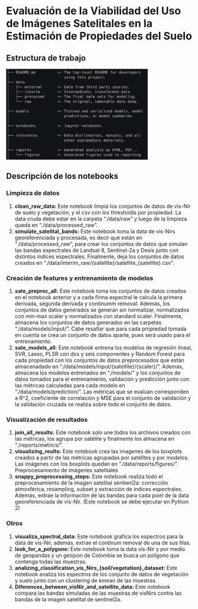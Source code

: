 # Evaluación de la Viabilidad del Uso de Imágenes Satelitales en la Estimación de Propiedades del Suelo

## Estructura de trabajo

![Alt text](estructura_de_trabajo_.jpeg)

## Descripción de los notebooks

### Limpieza de datos
1.	**clean_raw_data:** Este notebook limpia los conjuntos de datos de vis-Nir de suelo y vegetación, y el csv con los thresholds por propiedad. La data cruda debe estar en la carpeta “./data/raw” y luego de la limpieza queda en “./data/processed_raw”.
2.	**simulate_satelital_bands:** Este notebook toma la data de vis-Nirs georeferenciada y procesada, es decir que están en “./data/processed_raw”, para crear los conjuntos de datos que simulan las bandas espectrales de Landsat 8, Sentinel-2a y Desis junto con distintos índices espectrales. Finalmente, deja los conjuntos de datos creados en “./data/interim_raw/{satellite}/satellite_{satellite}.csv”.

### Creación de features y entrenamiento de modelos

1.	**sate_preproc_all:** Este notebook toma los conjuntos de datos creados en el notebook anterior y a cada firma espectral le calcula la primera derivada, segunda derivada y continumm removal. Además, los conjuntos de datos generados se generan sin normalizar, normalizados con min-max scaler y normalizados con standard scaler. Finalmente, almacena los conjuntos de datos generados en las carpetas “./data/models/input/”. Cabe resaltar que para cada propiedad tomada en cuenta se crea un conjunto de datos aparte, pues será usado para el entrenamiento.
2.	**sate_models_all:** Este notebook entrena los modelos de regresión lineal, SVR, Lasso, PLSR con dos y seis componentes y Random Forest para cada propiedad con los conjuntos de datos preprocesados que están almacenadado en “./data/models/input/{satellite}/{scaler}/”. Además, almacena los modelos entrenados en “./models/” y los conjuntos de datos tomados para el entrenamiento, validación y predicción junto con las métricas calculadas para cada modelo en “./data/models/prediction/”. Las métricas que se evalúan corresponden a R^2, coeficiente de correlación y MSE para el conjunto de validación y la validación cruzada se realiza sobre todo el conjunto de datos.

### Visualización de resultados
1.	**join_all_results:** Este notebook solo une todos los archivos creados con las métricas, los agrupa por satélite y finalmente los almacena en “./reports/metrics/”.
2.	**visualizing_reults:** Este notebook crea las imagenes de los boxplots creados a partir de las métricas agrupadas por satélites y por modelos. Las imágenes con los boxplots quedan en “./data/reports/figures/”.
Preprocesamiento de imágenes satelitales
1.	**snappy_preprocessing_steps:** Este notebook realiza todo el preprocesamiento de la imagen satelital sentienl2a: corrección atmosférica, resampling, subset y extracción de índices espectrales. Además, extrae la información de las bandas para cada pixel de la data georeferenciada de vis-Nir. (Este notebook se debe ejecutar en Python 2)

### Otros
1.	**visualiza_spectral_data:** Este notebook grafica los espectros para la data de vis-Nir, además, extrae el continum removal de una de sus filas.
2.	**look_for_a_polygone:** Este notebook toma la data vis-Nir y por medio de geopandas y un geojson de Colombia se busca un polígono que contenga todas las muestras.
3.	**analizing_classification_vis_Nirs_{soil/vegetation}_dataset:** Este notebook analiza los espectros de los conjunto de datos de vegetación y suelo junto con un clustering de kmean de las muestras.
4.	**Diferences_between_visNir_and_satellite_data:** Este notebook compara las bandas simuladas de las muestras de visNirs contra las bandas de la imagen satelital de sentinel2a.
